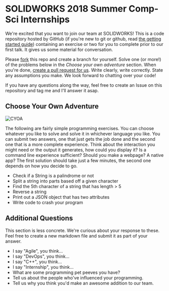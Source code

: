 # SOLIDWORKS 2018 Summer Comp-Sci Internships
We're excited that you want to join our team at SOLIDWORKS! This is a code repository hosted by GitHub (if you're new to git or github, read [the getting started guide](https://guides.github.com/activities/hello-world/)) containing an exercise or two for you to complete prior to our first talk. It gives us some material for conversation.

Please [fork](https://guides.github.com/activities/forking/) this repo and create a branch for yourself. Solve one (or more!) of the problems below in the _Choose your own adventure_ section. When you're done, [create a pull request for us](https://help.github.com/articles/creating-a-pull-request/). Write clearly, write correctly. State any assumptions you make. We look forward to chatting over your code! 

If you have any questions along the way, feel free to create an Issue on this repository and tag me and I'll answer it asap.

## Choose Your Own Adventure

![CYOA](https://upload.wikimedia.org/wikipedia/en/f/f0/Cave_of_time.jpg)

The following are fairly simple programming exercises. You can choose whatever you like to solve and solve it in whichever language you like. You can submit two answers, one that just gets the job done and the second one that is a more complete experience. Think about the interaction you might need or the output it generates, how could you display it? Is a command line experience sufficient? Should you make a webpage? A native app? The first solution should take just a few minutes, the second one depends on how you decide to go.

* Check if a String is a palindrome or not
* Split a string into parts based off a given character
* Find the 5th character of a string that has length > 5
* Reverse a string
* Print out a JSON object that has two attributes
* Write code to crash your program

## Additional Questions

This section is less concrete. We're curious about your response to these. Feel free to create a new markdown file and submit it as part of your answer.

* I say "Agile", you think...
* I say "DevOps", you think...
* I say "C++", you think...
* I say "Internship", you think...
* What are some programming pet peeves you have?
* Tell us about the people who've influenced your programming.
* Tell us why you think you'd make an awesome addition to our team.
